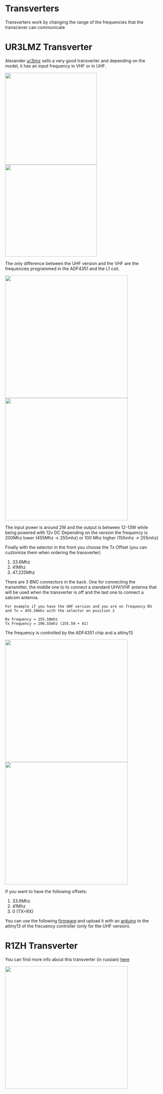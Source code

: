 # Transverters

Transverters work by changing the range of the frequencies that the transciever can communicate

# UR3LMZ Transverter

Alexander [ur3lmz](mailto:ur3lmz@gmail.com) sells a very good transverter and depending on the model, it has an input frequency in VHF or in UHF.

<img height="300" src="/../_img/transverter/transv.jpg" />
<img height="300" src="/../_img/transverter/transv_inside.jpg" />

The only difference between the UHF version and the VHF are the frequencies programmed in the ADF4351 and the L1 coil.

<img height="400" src="/../_img/transverter/uhf_diagram.png" />
<img height="400" src="/../_img/transverter/vhf_diagram.png" />

The input power is around 2W and the output is between 12-13W while being powered with 12v DC
Depending on the version the frequency is 200Mhz lower (455Mhz -> 255mhz) or 100 Mhz higher (155mhz -> 255mhz)  

Finally with the selector in the front you choose the Tx Offset (you can cuztomize them when ordering the transverter)

1. 33.6Mhz
2. 41Mhz
3. 47.225Mhz

There are 3 BNC connectors in the back. One for connecting the transmitter, the middle one to to connect a standard 
UHV/VHF antenna that will be used when the transverter is off and the last one to connect a satcom antenna.

```
For example if you have the UHF version and you are on frequency RX and Tx = 455.50mhz with the selector on position 2

Rx Frequency = 255.50mhz
Tx Frequency = 296.55mhz (255.50 + 41)
```

The frequency is controlled by the ADF4351 chip and a attiny13

<img height="400" src="/../_img/transverter/adf.jpg" />
<img height="400" src="/../_img/transverter/adf_pinout.jpg" />

If you want to have the following offsets:
1. 33.6Mhz
2. 41Mhz
3. 0 (TX=RX)

You can use the following [firmware](https://satcomradio.github.io/_files/sint13.hex) and upload it with an 
[arduino](https://ecetechprojects.wordpress.com/2011/08/06/arduino-upload-hex-files-to-attiny85-using-your-arduino-and-avrdude/) 
to the attiny13 of the frecuency controller (only for the UHF version).

# R1ZH Transverter

You can find more info about this transverter (in russian) [here](http://r1zh.ru/satcom3/satcom3.htm)

<img height="400" src="/../_img/transverter/r1zh_diagram.png" />